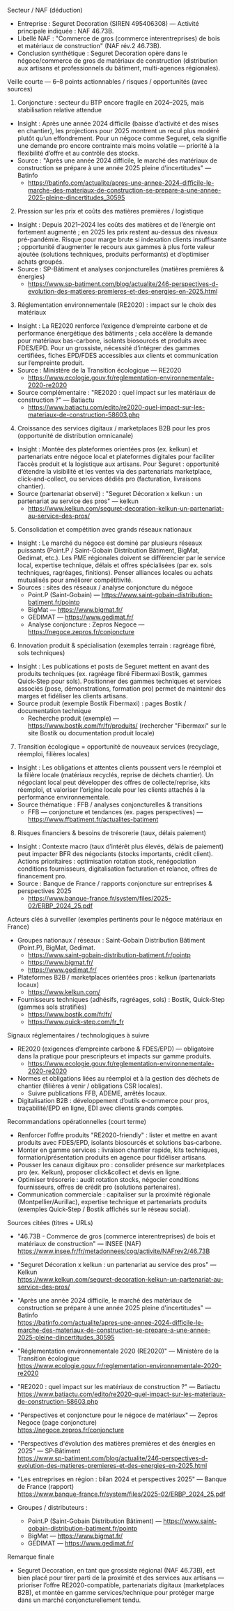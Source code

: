 Secteur / NAF (déduction)
- Entreprise : Seguret Decoration (SIREN 495406308) — Activité principale indiquée : NAF 46.73B.
- Libellé NAF : "Commerce de gros (commerce interentreprises) de bois et matériaux de construction" (NAF rév.2 46.73B).
- Conclusion synthétique : Seguret Decoration opère dans le négoce/commerce de gros de matériaux de construction (distribution aux artisans et professionnels du bâtiment, multi-agences régionales).

Veille courte — 6–8 points actionnables / risques / opportunités (avec sources)

1) Conjoncture : secteur du BTP encore fragile en 2024–2025, mais stabilisation relative attendue
- Insight : Après une année 2024 difficile (baisse d’activité et des mises en chantier), les projections pour 2025 montrent un recul plus modéré plutôt qu’un effondrement. Pour un négoce comme Seguret, cela signifie une demande pro encore contrainte mais moins volatile — priorité à la flexibilité d’offre et au contrôle des stocks.
- Source : "Après une année 2024 difficile, le marché des matériaux de construction se prépare à une année 2025 pleine d'incertitudes" — Batinfo
  - https://batinfo.com/actualite/apres-une-annee-2024-difficile-le-marche-des-materiaux-de-construction-se-prepare-a-une-annee-2025-pleine-dincertitudes_30595

2) Pression sur les prix et coûts des matières premières / logistique
- Insight : Depuis 2021–2024 les coûts des matières et de l’énergie ont fortement augmenté ; en 2025 les prix restent au-dessus des niveaux pré-pandémie. Risque pour marge brute si indexation clients insuffisante ; opportunité d’augmenter le recours aux gammes à plus forte valeur ajoutée (solutions techniques, produits performants) et d’optimiser achats groupés.
- Source : SP-Bâtiment et analyses conjoncturelles (matières premières & énergies)
  - https://www.sp-batiment.com/blog/actualite/246-perspectives-d-evolution-des-matieres-premieres-et-des-energies-en-2025.html

3) Réglementation environnementale (RE2020) : impact sur le choix des matériaux
- Insight : La RE2020 renforce l’exigence d’empreinte carbone et de performance énergétique des bâtiments ; cela accélère la demande pour matériaux bas-carbone, isolants biosourcés et produits avec FDES/EPD. Pour un grossiste, nécessité d’intégrer des gammes certifiées, fiches EPD/FDES accessibles aux clients et communication sur l’empreinte produit.
- Source : Ministère de la Transition écologique — RE2020
  - https://www.ecologie.gouv.fr/reglementation-environnementale-2020-re2020
- Source complémentaire : "RE2020 : quel impact sur les matériaux de construction ?" — Batiactu
  - https://www.batiactu.com/edito/re2020-quel-impact-sur-les-materiaux-de-construction-58603.php

4) Croissance des services digitaux / marketplaces B2B pour les pros (opportunité de distribution omnicanale)
- Insight : Montée des plateformes orientées pros (ex. kelkun) et partenariats entre négoce local et plateformes digitales pour faciliter l’accès produit et la logistique aux artisans. Pour Seguret : opportunité d’étendre la visibilité et les ventes via des partenariats marketplace, click-and-collect, ou services dédiés pro (facturation, livraisons chantier).
- Source (partenariat observé) : "Seguret Décoration x kelkun : un partenariat au service des pros" — kelkun
  - https://www.kelkun.com/seguret-decoration-kelkun-un-partenariat-au-service-des-pros/

5) Consolidation et compétition avec grands réseaux nationaux
- Insight : Le marché du négoce est dominé par plusieurs réseaux puissants (Point.P / Saint-Gobain Distribution Bâtiment, BigMat, Gedimat, etc.). Les PME régionales doivent se différencier par le service local, expertise technique, délais et offres spécialisées (par ex. sols techniques, ragréages, finitions). Penser alliances locales ou achats mutualisés pour améliorer compétitivité.
- Sources : sites des réseaux / analyse conjoncture du négoce
  - Point.P (Saint-Gobain) — https://www.saint-gobain-distribution-batiment.fr/pointp
  - BigMat — https://www.bigmat.fr/
  - GEDIMAT — https://www.gedimat.fr/
  - Analyse conjoncture : Zepros Negoce — https://negoce.zepros.fr/conjoncture

6) Innovation produit & spécialisation (exemples terrain : ragréage fibré, sols techniques)
- Insight : Les publications et posts de Seguret mettent en avant des produits techniques (ex. ragréage fibré Fibermaxi Bostik, gammes Quick‑Step pour sols). Positionner des gammes techniques et services associés (pose, démonstrations, formation pro) permet de maintenir des marges et fidéliser les clients artisans.
- Source produit (exemple Bostik Fibermaxi) : pages Bostik / documentation technique
  - Recherche produit (exemple) — https://www.bostik.com/fr/fr/produits/ (rechercher "Fibermaxi" sur le site Bostik ou documentation produit locale)

7) Transition écologique = opportunité de nouveaux services (recyclage, réemploi, filières locales)
- Insight : Les obligations et attentes clients poussent vers le réemploi et la filière locale (matériaux recyclés, reprise de déchets chantier). Un négociant local peut développer des offres de collecte/reprise, kits réemploi, et valoriser l’origine locale pour les clients attachés à la performance environnementale.
- Source thématique : FFB / analyses conjoncturelles & transitions
  - FFB — conjoncture et tendances (ex. pages perspectives) — https://www.ffbatiment.fr/actualites-batiment

8) Risques financiers & besoins de trésorerie (taux, délais paiement)
- Insight : Contexte macro (taux d’intérêt plus élevés, délais de paiement) peut impacter BFR des négociants (stocks importants, crédit client). Actions prioritaires : optimisation rotation stock, renégociation conditions fournisseurs, digitalisation facturation et relance, offres de financement pro.
- Source : Banque de France / rapports conjoncture sur entreprises & perspectives 2025
  - https://www.banque-france.fr/system/files/2025-02/ERBP_2024_25.pdf

Acteurs clés à surveiller (exemples pertinents pour le négoce matériaux en France)
- Groupes nationaux / réseaux : Saint-Gobain Distribution Bâtiment (Point.P), BigMat, Gedimat.
  - https://www.saint-gobain-distribution-batiment.fr/pointp
  - https://www.bigmat.fr/
  - https://www.gedimat.fr/
- Plateformes B2B / marketplaces orientées pros : kelkun (partenariats locaux)
  - https://www.kelkun.com/
- Fournisseurs techniques (adhésifs, ragréages, sols) : Bostik, Quick‑Step (gammes sols stratifiés)
  - https://www.bostik.com/fr/fr/
  - https://www.quick-step.com/fr_fr

Signaux réglementaires / technologiques à suivre
- RE2020 (exigences d’empreinte carbone & FDES/EPD) — obligatoire dans la pratique pour prescripteurs et impacts sur gamme produits.
  - https://www.ecologie.gouv.fr/reglementation-environnementale-2020-re2020
- Normes et obligations liées au réemploi et à la gestion des déchets de chantier (filières à venir / obligations CSR locales).
  - Suivre publications FFB, ADEME, arrêtés locaux.
- Digitalisation B2B : développement d’outils e‑commerce pour pros, traçabilité/EPD en ligne, EDI avec clients grands comptes.

Recommandations opérationnelles (court terme)
- Renforcer l’offre produits "RE2020-friendly" : lister et mettre en avant produits avec FDES/EPD, isolants biosourcés et solutions bas‑carbone.
- Monter en gamme services : livraison chantier rapide, kits techniques, formation/présentation produits en agence pour fidéliser artisans.
- Pousser les canaux digitaux pro : consolider présence sur marketplaces pro (ex. Kelkun), proposer click&collect et devis en ligne.
- Optimiser trésorerie : audit rotation stocks, négocier conditions fournisseurs, offres de crédit pro (solutions partenaires).
- Communication commerciale : capitaliser sur la proximité régionale (Montpellier/Aurillac), expertise technique et partenariats produits (exemples Quick‑Step / Bostik affichés sur le réseau social).

Sources citées (titres + URLs)
- "46.73B - Commerce de gros (commerce interentreprises) de bois et matériaux de construction" — INSEE (NAF)  
  https://www.insee.fr/fr/metadonnees/cog/activite/NAFrev2/46.73B

- "Seguret Décoration x kelkun : un partenariat au service des pros" — Kelkun  
  https://www.kelkun.com/seguret-decoration-kelkun-un-partenariat-au-service-des-pros/

- "Après une année 2024 difficile, le marché des matériaux de construction se prépare à une année 2025 pleine d'incertitudes" — Batinfo  
  https://batinfo.com/actualite/apres-une-annee-2024-difficile-le-marche-des-materiaux-de-construction-se-prepare-a-une-annee-2025-pleine-dincertitudes_30595

- "Réglementation environnementale 2020 (RE2020)" — Ministère de la Transition écologique  
  https://www.ecologie.gouv.fr/reglementation-environnementale-2020-re2020

- "RE2020 : quel impact sur les matériaux de construction ?" — Batiactu  
  https://www.batiactu.com/edito/re2020-quel-impact-sur-les-materiaux-de-construction-58603.php

- "Perspectives et conjoncture pour le négoce de matériaux" — Zepros Negoce (page conjoncture)  
  https://negoce.zepros.fr/conjoncture

- "Perspectives d'évolution des matières premières et des énergies en 2025" — SP‑Bâtiment  
  https://www.sp-batiment.com/blog/actualite/246-perspectives-d-evolution-des-matieres-premieres-et-des-energies-en-2025.html

- "Les entreprises en région : bilan 2024 et perspectives 2025" — Banque de France (rapport)  
  https://www.banque-france.fr/system/files/2025-02/ERBP_2024_25.pdf

- Groupes / distributeurs :
  - Point.P (Saint-Gobain Distribution Bâtiment) — https://www.saint-gobain-distribution-batiment.fr/pointp
  - BigMat — https://www.bigmat.fr/
  - GEDIMAT — https://www.gedimat.fr/

Remarque finale
- Seguret Decoration, en tant que grossiste régional (NAF 46.73B), est bien placé pour tirer parti de la proximité et des services aux artisans — prioriser l’offre RE2020-compatible, partenariats digitaux (marketplaces B2B), et montée en gamme services/technique pour protéger marge dans un marché conjoncturellement tendu.